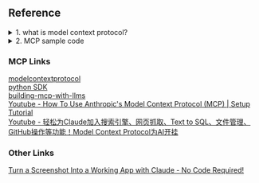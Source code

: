 ## Reference

<details>
  <summary>1. what is model context protocol? </summary>

  A **model context protocol** for website design typically refers to a framework or set of rules used to structure the design, development, and interaction of a website based on specific user needs, business objectives, and technical considerations. It helps ensure the website is cohesive, functional, and user-friendly. Here's how it can apply to website design:

---

### Key Components of a Model Context Protocol in Website Design:

#### 1. **User-Centered Design (UCD)**
   - **User Personas:** Define the target audience.
   - **User Journey Mapping:** Create scenarios of how users will interact with the website.
   - **Accessibility Standards:** Ensure inclusivity (e.g., WCAG compliance).

#### 2. **Information Architecture**
   - **Content Hierarchy:** Organize content logically (menus, navigation, categories).
   - **Search and Filtering:** Provide easy access to desired information.
   - **URL Structure:** Create clean, SEO-friendly URLs.

#### 3. **Design Protocols**
   - **Brand Consistency:** Use consistent colors, typography, and logos.
   - **Responsive Design:** Ensure compatibility across devices (desktop, tablet, mobile).
   - **Design System:** Follow pre-defined components and patterns (e.g., Material Design, Tailwind CSS).

#### 4. **Development Standards**
   - **Front-End Frameworks:** Use tools like React, Angular, or Vue for interactivity.
   - **Back-End Protocols:** Choose a server-side architecture (e.g., Node.js, Django).
   - **API Standards:** RESTful or GraphQL for data handling.

#### 5. **SEO and Performance Optimization**
   - **Page Speed:** Optimize for quick loading times.
   - **Meta Tags:** Include keywords, descriptions, and alt tags for images.
   - **Schema Markup:** Use structured data for better search engine understanding.

#### 6. **Security and Compliance**
   - **SSL Certificates:** Ensure encrypted connections.
   - **Data Privacy:** Adhere to GDPR, CCPA, or other relevant regulations.
   - **Content Security Policy:** Prevent unauthorized access or content manipulation.

#### 7. **Testing and Iteration**
   - **User Testing:** Collect feedback from real users.
   - **A/B Testing:** Experiment with different layouts or features.
   - **Bug Tracking:** Identify and resolve issues during and after deployment.

#### 8. **Integration and Scalability**
   - **Third-Party Tools:** Incorporate analytics, CRM, or e-commerce platforms.
   - **Cloud Hosting:** Use scalable hosting solutions (e.g., AWS, Google Cloud).
   - **CMS Options:** Select a content management system like WordPress or custom-built.

#### 9. **Documentation and Maintenance**
   - **Design Documentation:** Keep detailed notes on design choices.
   - **Code Documentation:** Ensure code is well-commented for future developers.
   - **Maintenance Plan:** Schedule updates and backups.

#### 10. **Ethical and Cultural Context**
   - **Cultural Sensitivity:** Tailor design to align with regional norms.
   - **Ethical Design:** Avoid dark patterns or deceptive practices.

---

This "protocol" acts as a roadmap for the website development team, ensuring all elements align with the goals and expectations of the project. Would you like detailed steps for any specific part of this framework?
</details>

<details>
  <summary>2. MCP sample code</summary>

[MCS sample code](https://github.com/Austin-Chang-zz/Web_MCP/tree/main/MCP_Sample)
  ## Html
  
This sample website includes:

1. **Header Navigation** - Easy-to-use links to different sections.
2. **Hero Section** - Clear value proposition and call-to-action button.
3. **Responsive Design** - Structure is simple for adaptation to any device.
4. **Accessibility Features** - Proper use of HTML elements, `alt` tags can be added for images.
5. **SEO-friendly** - Metadata for description, keywords, and author.

  ## CSS

  The `styles.css` file enhances the layout and appearance of the HTML structure. It incorporates:

- **General Styles**: For consistent typography and layout.
- **Header and Navigation**: Sticky navigation for easy access.
- **Hero Section**: Highlighted welcome area with a call-to-action button.
- **Responsive Cards**: Flexible services layout that adapts to screen sizes.
- **Form Styling**: User-friendly input fields and buttons.
- **Footer**: Minimalist design for closing the page.

</details>

### MCP Links

[modelcontextprotocol](https://modelcontextprotocol.io/introduction)    
[python SDK](https://github.com/modelcontextprotocol/python-sdk)    
[building-mcp-with-llms](https://modelcontextprotocol.io/tutorials/building-mcp-with-llms)   
[Youtube - How To Use Anthropic's Model Context Protocol (MCP) | Setup Tutorial](https://www.youtube.com/watch?v=KiNyvT02HJM)  
[Youtube - 轻松为Claude加入搜索引擎、网页抓取、Text to SQL、文件管理、GitHub操作等功能！Model Context Protocol为AI开挂](https://www.youtube.com/watch?v=KbgDABTSV9I&t=1s)  



### Other Links
[Turn a Screenshot Into a Working App with Claude - No Code Required!](https://www.youtube.com/watch?v=kyMuevbx5VQ)  

